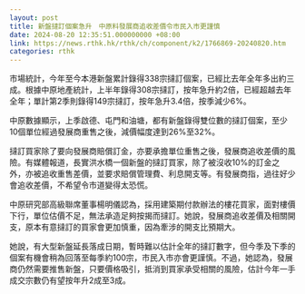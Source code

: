 ```yaml
---
layout: post
title: 新盤撻訂個案急升　中原料發展商追收差價令市民入市更謹慎
date: 2024-08-20 12:35:51.000000000 +08:00
link: https://news.rthk.hk/rthk/ch/component/k2/1766869-20240820.htm
categories: rthk
---
```


市場統計，今年至今本港新盤累計錄得338宗撻訂個案，已經比去年全年多出約三成。根據中原地產統計，上半年錄得308宗撻訂，按年急升約2倍，已經超越去年全年；單計第2季則錄得149宗撻訂，按年急升3.4倍，按季減少6%。

中原數據顯示，上季啟德、屯門和油塘，都有新盤錄得雙位數的撻訂個案，至少10個單位經過發展商重售之後，減價幅度達到26%至32%。

撻訂買家除了要向發展商賠償訂金，亦要承擔單位重售之後，發展商追收差價的風險。有媒體報道，長實洪水橋一個新盤的撻訂買家，除了被沒收10%的訂金之外，亦被追收重售差價，並要求賠償管理費、利息開支等。有發展商指，過往好少會追收差價，不希望令市道變得太恐慌。

中原研究部高級聯席董事楊明儀認為，採用建築期付款辦法的樓花買家，面對樓價下行，單位估價不足，無法承造足夠按揭而撻訂。她說，發展商追收差價及相關開支，原本有意撻訂的買家會更加慎重，因為牽涉的開支比預期大。

她說，有大型新盤延長落成日期，暫時難以估計全年的撻訂數字，但今季及下季的個案有機會稍為回落至每季約100宗，市民入市亦會更謹慎。不過，她認為，發展商仍然需要推售新盤，只要價格吸引，抵消到買家承受相關的風險，估計今年一手成交宗數仍有望按年升2成至3成。
